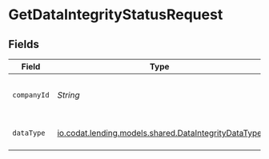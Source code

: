 # GetDataIntegrityStatusRequest


## Fields

| Field                                                                                                | Type                                                                                                 | Required                                                                                             | Description                                                                                          | Example                                                                                              |
| ---------------------------------------------------------------------------------------------------- | ---------------------------------------------------------------------------------------------------- | ---------------------------------------------------------------------------------------------------- | ---------------------------------------------------------------------------------------------------- | ---------------------------------------------------------------------------------------------------- |
| `companyId`                                                                                          | *String*                                                                                             | :heavy_check_mark:                                                                                   | Unique identifier for a company.                                                                     | 8a210b68-6988-11ed-a1eb-0242ac120002                                                                 |
| `dataType`                                                                                           | [io.codat.lending.models.shared.DataIntegrityDataType](../../models/shared/DataIntegrityDataType.md) | :heavy_check_mark:                                                                                   | A key for a Codat data type.                                                                         | banking-accounts                                                                                     |